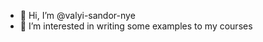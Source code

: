 - 👋 Hi, I’m @valyi-sandor-nye
- 👀 I’m interested in writing some examples to my courses

<!---
valyi-sandor-nye/valyi-sandor-nye is a ✨ special ✨ repository because its `README.md` (this file) appears on your GitHub profile.
You can click the Preview link to take a look at your changes.
--->
